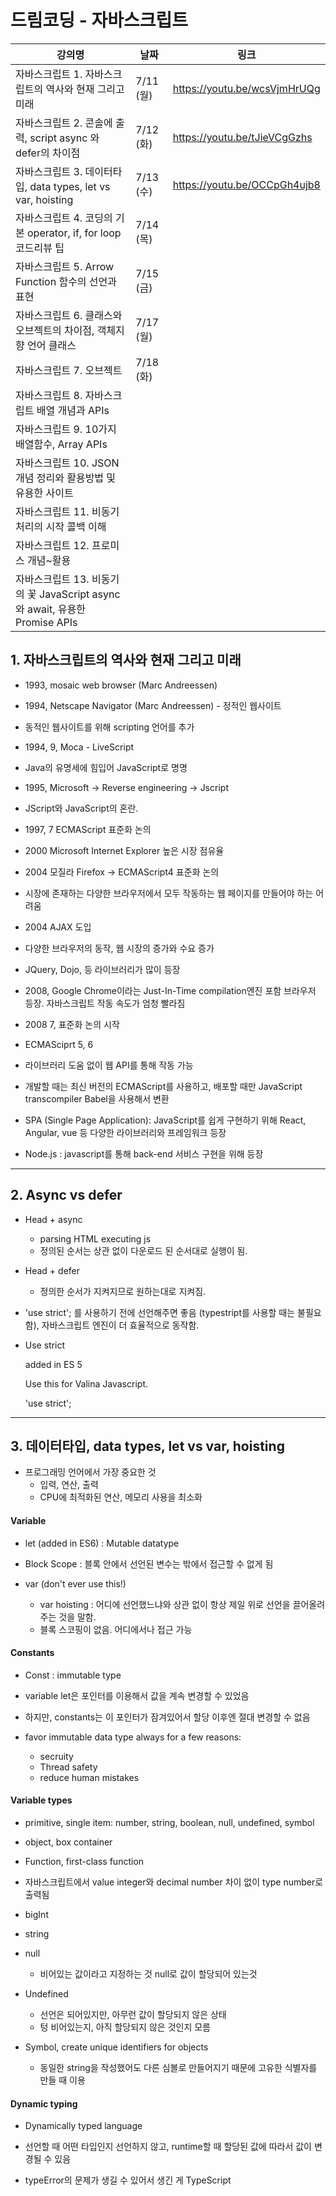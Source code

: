 # 드림코딩 - 자바스크립트

| 강의명                                                       | 날짜       | 링크                         |
| ------------------------------------------------------------ | ---------- | ---------------------------- |
| 자바스크립트 1.  자바스크립트의 역사와 현재 그리고 미래      | 7/11 (월)  | https://youtu.be/wcsVjmHrUQg |
| 자바스크립트 2. 콘솔에 출력, script async 와 defer의 차이점  | 7/12 (화)  | https://youtu.be/tJieVCgGzhs |
| 자바스크립트 3. 데이터타입, data types, let vs var, hoisting | 7/13  (수) | https://youtu.be/OCCpGh4ujb8 |
| 자바스크립트 4. 코딩의 기본 operator, if, for loop 코드리뷰 팁 | 7/14 (목)  |                              |
| 자바스크립트 5. Arrow Function 함수의 선언과 표현            | 7/15 (금)  |                              |
| 자바스크립트 6. 클래스와 오브젝트의 차이점, 객체지향 언어 클래스 | 7/17 (월)  |                              |
| 자바스크립트 7. 오브젝트                                     | 7/18 (화)  |                              |
| 자바스크립트 8. 자바스크립트 배열 개념과 APIs                |            |                              |
| 자바스크립트 9. 10가지 배열함수, Array APIs                  |            |                              |
| 자바스크립트 10. JSON 개념 정리와 활용방법 및 유용한 사이트  |            |                              |
| 자바스크립트 11. 비동기 처리의 시작 콜백 이해                |            |                              |
| 자바스크립트 12. 프로미스 개념~활용                          |            |                              |
| 자바스크립트 13. 비동기의 꽃 JavaScript async와 await, 유용한 Promise APIs |            |                              |



## 1. 자바스크립트의 역사와 현재 그리고 미래 

- 1993, mosaic web browser (Marc Andreessen)
- 1994, Netscape Navigator (Marc Andreessen) - 정적인 웹사이트
- 동적인 웹사이트를 위해 scripting 언어를 추가

- 1994, 9, Moca - LiveScript 

- Java의 유명세에 힘입어 JavaScript로 명명
- 1995, Microsoft -> Reverse engineering -> Jscript

- JScript와 JavaScript의 혼란.
- 1997, 7 ECMAScript 표준화 논의
- 2000 Microsoft Internet Explorer 높은 시장 점유율

- 2004 모질라 Firefox -> ECMAScript4 표준화 논의
- 시장에 존재하는 다양한 브라우저에서 모두 작동하는 웹 페이지를 만들어야 하는 어려움
- 2004 AJAX 도입
- 다양한 브라우저의 동작, 웹 시장의 증가와 수요 증가
- JQuery, Dojo, 등 라이브러리가 많이 등장

- 2008, Google Chrome이라는 Just-In-Time compilation엔진 포함 브라우저 등장. 자바스크립트 작동 속도가 엄청 빨라짐
- 2008 7, 표준화 논의 시작
- ECMASciprt 5, 6
- 라이브러리 도움 없이 웹 API를 통해 작동 가능 

- 개발할 때는 최신 버전의 ECMAScript를 사용하고, 배포할 때만 JavaScript transcompiler Babel을 사용해서 변환
- SPA (Single Page Application): JavaScript를 쉽게 구현하기 위해 React, Angular, vue 등 다양한 라이브러리와 프레임워크 등장
- Node.js : javascript를 통해 back-end 서비스 구현을 위해 등장

---



## 2. Async vs defer 

- Head + async
  - parsing HTML executing js 
  - 정의된 순서는 상관 없이 다운로드 된 순서대로 실행이 됨.
- Head + defer 
  - 정의한 순서가 지켜지므로 원하는대로 지켜짐.

- 'use strict'; 를 사용하기 전에 선언해주면 좋음 (typestript를 사용할 때는 불필요함), 자바스크립트 엔진이 더 효율적으로 동작함.

- Use strict

  added in ES 5

  Use this for Valina Javascript.

  'use strict';

---



## 3. 데이터타입, data types, let vs var, hoisting

- 프로그래밍 언어에서 가장 중요한 것
  - 입력, 연산, 출력
  - CPU에 최적화된 연산, 메모리 사용을 최소화

#### Variable

- let (added in ES6) : Mutable datatype
- Block Scope : 블록 안에서 선언된 변수는 밖에서 접근할 수 없게 됨

- var (don't ever use this!)
  - var hoisting : 어디에 선언했느냐와 상관 없이 항상 제일 위로 선언을 끌어올려주는 것을 말함.
  - 블록 스코핑이 없음. 어디에서나 접근 가능

 

#### Constants

- Const : immutable type

- variable let은 포인터를 이용해서 값을 계속 변경할 수 있었음
- 하지만, constants는 이 포인터가 잠겨있어서 할당 이후엔 절대 변경할 수 없음
- favor immutable data type always for a few reasons:
  - secruity
  - Thread safety
  - reduce human mistakes



#### Variable types

- primitive, single item: number, string, boolean, null, undefined, symbol
- object, box container
- Function, first-class function

- 자바스크립트에서 value integer와 decimal number 차이 없이 type number로 출력됨
- bigInt
- string

- null
  - 비어있는 값이라고 지정하는 것 null로 값이 할당되어 있는것
- Undefined
  - 선언은 되어있지만, 아무런 값이 할당되지 않은 상태
  - 텅 비어있는지, 아직 할당되지 않은 것인지 모름

- Symbol, create unique identifiers for objects
  - 동일한 string을 작성했어도 다른 심볼로 만들어지기 때문에 고유한 식별자를 만들 때 이용



#### Dynamic typing

- Dynamically typed language
- 선언할 때 어떤 타입인지 선언하지 않고, runtime할 때 할당된 값에 따라서 값이 변경될 수 있음

- typeError의 문제가 생길 수 있어서 생긴 게 TypeScript



